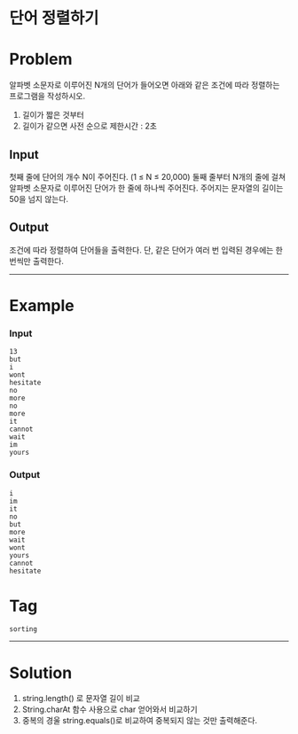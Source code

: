 # 단어 정렬하기
# Problem
알파벳 소문자로 이루어진 N개의 단어가 들어오면 아래와 같은 조건에 따라 정렬하는 프로그램을 작성하시오.
1. 길이가 짧은 것부터
2. 길이가 같으면 사전 순으로
제한시간 : 2초

## Input
첫째 줄에 단어의 개수 N이 주어진다. (1 ≤ N ≤ 20,000) 둘째 줄부터 N개의 줄에 걸쳐 알파벳 소문자로 이루어진 단어가 한 줄에 하나씩 주어진다. 주어지는 문자열의 길이는 50을 넘지 않는다.
## Output
조건에 따라 정렬하여 단어들을 출력한다. 단, 같은 단어가 여러 번 입력된 경우에는 한 번씩만 출력한다.

---
# Example
### Input
```text
13
but
i
wont
hesitate
no
more
no
more
it
cannot
wait
im
yours
```
### Output
```text
i
im
it
no
but
more
wait
wont
yours
cannot
hesitate
```
  
# Tag
`sorting`

---
# Solution
1. string.length() 로 문자열 길이 비교
2. String.charAt 함수 사용으로 char 얻어와서 비교하기
3. 중복의 경울 string.equals()로 비교하여 중복되지 않는 것만 출력해준다. 